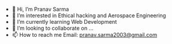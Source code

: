 - 👋 Hi, I’m Pranav Sarma
- 👀 I’m interested in Ethical hacking and Aerospace Engineering
- 🌱 I’m currently learning Web Development
- 💞️ I’m looking to collaborate on ...
- 📫 How to reach me Email: pranav.sarma2003@gmail.com

<!---
DevElectrum/DevElectrum is a ✨ special ✨ repository because its `README.md` (this file) appears on your GitHub profile.
You can click the Preview link to take a look at your changes.
--->
